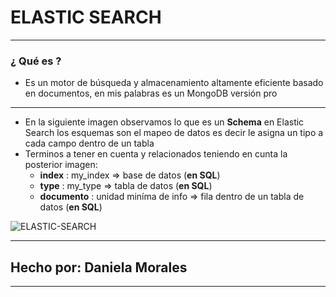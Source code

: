 # ELASTIC SEARCH

------------

### ¿ Qué es ?
- Es un motor de búsqueda y almacenamiento altamente eficiente basado en documentos, en mis palabras es un MongoDB versión pro

------------
- En la siguiente imagen observamos lo que es un **Schema** en Elastic Search
los esquemas son el mapeo de datos es decir le asigna un tipo a cada campo dentro de un tabla
- Terminos a tener en cuenta y relacionados teniendo en cunta la posterior imagen:
	-  **index** : my_index => base de datos (**en SQL**)
	- **type** : my_type => tabla de datos (**en SQL**)
	- **documento** : unidad miníma de info => fila dentro de un tabla de datos (**en SQL**)

<img src="https://i.ibb.co/B6hf1pv/ELASTIC-SEARCH.png" alt="ELASTIC-SEARCH" border="0">

------------

## Hecho por: Daniela Morales

------------

